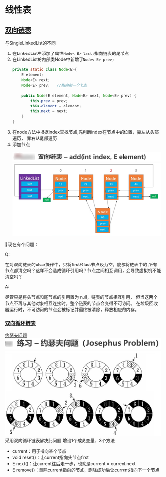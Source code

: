 # 线性表
## [双向链表](./main/java/com/mysite/linkedlist/LinkedList.java)
与SingleLinkedList<E>的不同

<ol>
<li>在LinkedList中添加了属性<code>Node< E> last;</code>指向链表的尾节点</li>

<li>在LinkedList的内部类Node中新增了<code>Node< E> prev;</code></li>

```java
private static class Node<E>{
    E element;
    Node<E> next;
    Node<E> prev;   //指向前一个节点
    
    public Node(E element, Node<E> next, Node<E> prev) {
        this.prev = prev;
        this.element = element;
        this.next = next;
    }
}
```
<li>在node方法中根据index查找节点,先判断index在节点中的位置，靠左从头部遍历，
靠右从尾部遍历</li>

<li>添加节点</li>

![](../img/linkedList_add.png)

</ol>
🧐现在有个问题：<p>
Q:<p>在对双向链表的clear操作中，只将first和last节点设为空，能够将链表中的
所有节点都清空吗？这样不会造成循环引用吗？节点之间相互调用，会导致虚拟机不能清空吗？<p>
A:<p>
尽管只是将头节点和尾节点的引用置为 null，链表的节点相互引用，
但当这两个节点不再与其他对象相互连接时，整个链表的节点会变得不可访问。
在垃圾回收器运行时，不可访问的节点会被标记并最终被清除，释放相应的内存。


### [双向循环链表](./main/java/com/mysite/linkedlist/circle/CircleLinkedList.java) 

[约瑟夫问题](./main/java/com/mysite/linkedlist/excise/CircleLinkedList.java) 
![](../img/JosephusProblem.png)
采用双向循环链表解决此问题
增设1个成员变量、3个方法
<ul>
    <li>current：用于指向某个节点</li>
    <li>void reset()：让current指向头节点first</li>
    <li>E next()：让current往后走一步，也就是current = current.next</li>
    <li>E remove()：删除current指向的节点，删除成功后让current指向下一个节点</li>
</ul>








